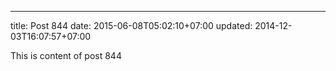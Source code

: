 ---
title: Post 844
date: 2015-06-08T05:02:10+07:00
updated: 2014-12-03T16:07:57+07:00

This is content of post 844